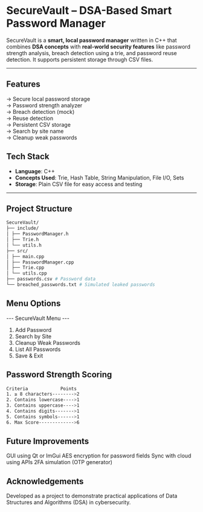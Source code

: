 # SecureVault – DSA-Based Smart Password Manager

SecureVault is a **smart, local password manager** written in C++ that combines **DSA concepts** with **real-world security features** like password strength analysis, breach detection using a trie, and password reuse detection. It supports persistent storage through CSV files.

---

##  Features

->  Secure local password storage
<br>
->  Password strength analyzer
<br>
->  Breach detection (mock)
<br>
->  Reuse detection
<br>
->  Persistent CSV storage
<br>
->  Search by site name
<br>
->  Cleanup weak passwords

##  Tech Stack

- **Language**: C++
- **Concepts Used**: Trie, Hash Table, String Manipulation, File I/O, Sets
- **Storage**: Plain CSV file for easy access and testing

---

##  Project Structure
```bash
SecureVault/
├── include/
│ ├── PasswordManager.h
│ ├── Trie.h
│ └── utils.h
├── src/
│ ├── main.cpp
│ ├── PasswordManager.cpp
│ ├── Trie.cpp
│ └── utils.cpp
├── passwords.csv # Password data
└── breached_passwords.txt # Simulated leaked passwords
```
##   Menu Options
--- SecureVault Menu ---
1. Add Password
2. Search by Site
3. Cleanup Weak Passwords
4. List All Passwords
5. Save & Exit

##  Password Strength Scoring
```bash
Criteria	        Points
1. ≥ 8 characters-------->2
2. Contains lowercase---->1
3. Contains uppercase---->1
4. Contains digits------->1
5. Contains symbols------>1
6. Max Score------------->6
```
##   Future Improvements
GUI using Qt or ImGui
AES encryption for password fields
Sync with cloud using APIs
2FA simulation (OTP generator)

##   Acknowledgements
Developed as a project to demonstrate practical applications of Data Structures and Algorithms (DSA) in cybersecurity.
